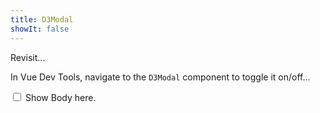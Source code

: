 ```yaml
---
title: D3Modal
showIt: false
---
```


Revisit...

In Vue Dev Tools, navigate to the `D3Modal` component to toggle it on/off...

<input v-model="showIt" type="checkbox" > Show
<D3Modal id="myModal" title="Routes" ref="myModal" v-on:close="show = showIt" >
  Body here.
</D3Modal>
